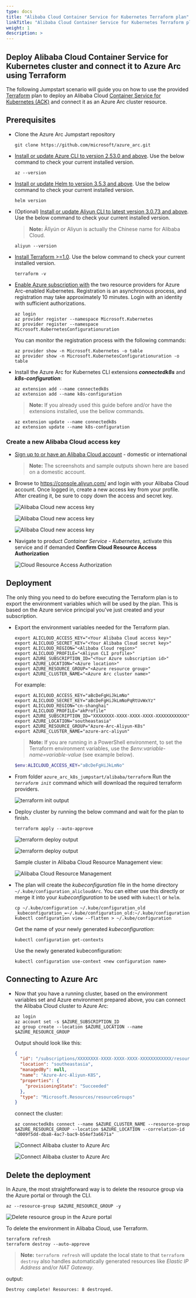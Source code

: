 ```yaml
---
type: docs
title: "Alibaba Cloud Container Service for Kubernetes Terraform plan"
linkTitle: "Alibaba Cloud Container Service for Kubernetes Terraform plan"
weight: 1
description: >
---
```


## Deploy Alibaba Cloud Container Service for Kubernetes cluster and connect it to Azure Arc using Terraform

The following Jumpstart scenario will guide you on how to use the provided [Terraform](https://www.terraform.io/) plan to deploy an Alibaba Cloud [Container Service for Kubernetes (ACK)](https://www.alibabacloud.com/product/kubernetes) and connect it as an Azure Arc cluster resource.

## Prerequisites

- Clone the Azure Arc Jumpstart repository

  ```shell
  git clone https://github.com/microsoft/azure_arc.git
  ```

- [Install or update Azure CLI to version 2.53.0 and above](https://learn.microsoft.com/cli/azure/install-azure-cli?view=azure-cli-latest). Use the below command to check your current installed version.

  ```shell
  az --version
  ```

- [Install or update Helm to version 3.5.3 and above](https://helm.sh/docs/intro/install/). Use the below command to check your current installed version.

  ```shell
  helm version
  ```

- (Optional) [Install or update Aliyun CLI to latest version 3.0.73 and above](https://github.com/aliyun/aliyun-cli). Use the below command to check your current installed version.

  > **Note:** Ālǐyún or Aliyun is actually the Chinese name for Alibaba Cloud.

  ```shell
  aliyun --version
  ```

- [Install Terraform >=1.0](https://learn.hashicorp.com/terraform/getting-started/install.html). Use the below command to check your current installed version.

  ```shell
  terraform -v
  ```

- [Enable Azure subscription with](https://learn.microsoft.com/azure/azure-resource-manager/management/resource-providers-and-types#register-resource-provider) the two resource providers for Azure Arc-enabled Kubernetes. Registration is an asynchronous process, and registration may take approximately 10 minutes. Login with an identity with sufficient authorizations.

  ```shell
  az login
  az provider register --namespace Microsoft.Kubernetes
  az provider register --namespace Microsoft.KubernetesConfigurationuration
  ```

  You can monitor the registration process with the following commands:

  ```shell
  az provider show -n Microsoft.Kubernetes -o table
  az provider show -n Microsoft.KubernetesConfigurationuration -o table
  ```

- Install the Azure Arc for Kubernetes CLI extensions ***connectedk8s*** and ***k8s-configuration***:

  ```shell
  az extension add --name connectedk8s
  az extension add --name k8s-configuration
  ```

  > **Note:** If you already used this guide before and/or have the extensions installed, use the bellow commands.

  ```shell
  az extension update --name connectedk8s
  az extension update --name k8s-configuration
  ```

### Create a new Alibaba Cloud access key

- [Sign up to or have an Alibaba Cloud account](https://www.alibabacloud.com/) - domestic or international

  > **Note:** The screenshots and sample outputs shown here are based on a domestic account.

- Browse to <https://console.aliyun.com/> and login with your Alibaba Cloud account. Once logged in, create a new access key from your profile. After creating it, be sure to copy down the access and secret key.

  ![Alibaba Cloud new access key](./01.png)

  ![Alibaba Cloud new access key](./02.png)

  ![Alibaba Cloud new access key](./03.png)

- Navigate to product *Container Service - Kubernetes*, activate this service and if demanded **Confirm Cloud Resource Access Authorization**

  ![Cloud Resource Access Authorization](./04.png)

## Deployment

The only thing you need to do before executing the Terraform plan is to export the environment variables which will be used by the plan. This is based on the Azure service principal you've just created and your subscription.  

- Export the environment variables needed for the Terraform plan.

  ```shell
  export ALICLOUD_ACCESS_KEY="<Your Alibaba Cloud access key>"
  export ALICLOUD_SECRET_KEY="<Your Alibaba Cloud secret key>"
  export ALICLOUD_REGION="<Alibaba Cloud region>"
  export ALICLOUD_PROFILE="<Aliyun CLI profile>"
  export AZURE_SUBSCRIPTION_ID="<Your Azure subscription id>"
  export AZURE_LOCATION="<Azure location>"
  export AZURE_RESOURCE_GROUP="<Azure resource group>"
  export AZURE_CLUSTER_NAME="<Azure Arc cluster name>"
  ```

  For example:

  ```shell
  export ALICLOUD_ACCESS_KEY="aBcDeFgHiJkLmNo"
  export ALICLOUD_SECRET_KEY="aBcDeFgHiJkLmNoPqRtUvWxYz"
  export ALICLOUD_REGION="cn-shanghai"
  export ALICLOUD_PROFILE="akProfile"
  export AZURE_SUBSCRIPTION_ID="XXXXXXXX-XXXX-XXXX-XXXX-XXXXXXXXXXXX"
  export AZURE_LOCATION="southeastasia"
  export AZURE_RESOURCE_GROUP="Azure-Arc-Aliyun-K8s"
  export AZURE_CLUSTER_NAME="azure-arc-aliyun"
  ```

  > **Note:** If you are running in a PowerShell environment, to set the Terraform environment variables, use the _$env:variable-name=variable-value_ (see example below).

  ```powershell
  $env:ALICLOUD_ACCESS_KEY="aBcDeFgHiJkLmNo"
  ```

- From folder `azure_arc_k8s_jumpstart/alibaba/terraform` Run the *`terraform init`* command which will download the required terraform providers.

  ![terraform init output](./05.png)

- Deploy cluster by running the below command and wait for the plan to finish.

  ```shell
  terraform apply --auto-approve
  ```

  ![terraform deploy output](./06.png)

  ![terraform deploy output](./07.png)

  Sample cluster in Alibaba Cloud Resource Management view:

  ![Alibaba Cloud Resource Management](./08.png)

- The plan will create the _kubeconfiguration_ file in the home directory `~/.kube/configuration_alicloudArc`. You can either use this directly or merge it into your _kubeconfiguration_ to be used with `kubectl` or `helm`.

   ```shell
   cp ~/.kube/configuration ~/.kube/configuration_old
   _kubeconfiguration_=~/.kube/configuration_old:~/.kube/configuration_alicloudArc kubectl configuration view --flatten > ~/.kube/configuration
   ```

  Get the name of your newly generated _kubeconfiguration_:

  ```shell
  kubectl configuration get-contexts
  ```

  Use the newly generated kubeconfiguration:

  ```shell
  kubectl configuration use-context <new configuration name>
  ```

## Connecting to Azure Arc

- Now that you have a running cluster, based on the environment variables set and Azure environment prepared above, you can connect the Alibaba Cloud cluster to Azure Arc:

  ```shell
  az login
  az account set -s $AZURE_SUBSCRIPTION_ID
  az group create --location $AZURE_LOCATION --name $AZURE_RESOURCE_GROUP
  ```

  Output should look like this:

  ```json
  {
    "id": "/subscriptions/XXXXXXXX-XXXX-XXXX-XXXX-XXXXXXXXXXXX/resourceGroups/Azure-Arc-Aliyun-K8S",
    "location": "southeastasia",
    "managedBy": null,
    "name": "Azure-Arc-Aliyun-K8S",
    "properties": {
      "provisioningState": "Succeeded"
    },
    "type": "Microsoft.Resources/resourceGroups"
  }
  ```

  connect the cluster:

  ```shell
  az connectedk8s connect --name $AZURE_CLUSTER_NAME --resource-group $AZURE_RESOURCE_GROUP --location $AZURE_LOCATION --correlation-id "d009f5dd-dba8-4ac7-bac9-b54ef3a6671a"
  ```

  ![Connect Alibaba cluster to Azure Arc](./09.png)

  ![Connect Alibaba cluster to Azure Arc](./10.png)

## Delete the deployment

In Azure, the most straightforward way is to delete the resource group via the Azure portal or through the CLI.

```shell
az --resource-group $AZURE_RESOURCE_GROUP -y
```

![Delete resource group in the Azure portal](./11.png)

To delete the environment in Alibaba Cloud, use Terraform.

```shell
terraform refresh
terraform destroy --auto-approve
```

> **Note:** `terraform refresh` will update the local state to that `terraform destroy` also handles automatically generated resources like _Elastic IP Address_ and/or _NAT Gateway_.

output:

```text
Destroy complete! Resources: 8 destroyed.
```
